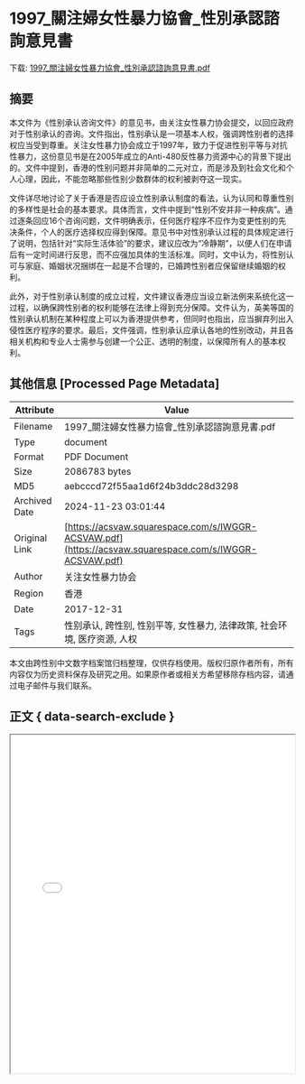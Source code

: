 # 1997_關注婦女性暴力協會_性別承認諮詢意見書

<!-- tcd_download_link -->
下载: <a href="1997_關注婦女性暴力協會_性別承認諮詢意見書.pdf" download>1997_關注婦女性暴力協會_性別承認諮詢意見書.pdf</a>
<!-- tcd_download_link_end -->

## 摘要

<!-- tcd_abstract -->
本文件为《性别承认咨询文件》的意见书，由关注女性暴力协会提交，以回应政府对于性别承认的咨询。文件指出，性别承认是一项基本人权，强调跨性别者的选择权应当受到尊重。关注女性暴力协会成立于1997年，致力于促进性别平等与对抗性暴力，这份意见书是在2005年成立的Anti-480反性暴力资源中心的背景下提出的。文件中提到，香港的性别问题并非简单的二元对立，而是涉及到社会文化和个人心理，因此，不能忽略那些性别少数群体的权利被剥夺这一现实。

文件详尽地讨论了关于香港是否应设立性别承认制度的看法，认为认同和尊重性别的多样性是社会的基本要求。具体而言，文件中提到“性别不安并非一种疾病”。通过逐条回应16个咨询问题，文件明确表示，任何医疗程序不应作为变更性别的先决条件，个人的医疗选择权应得到保障。意见书中对性别承认过程的具体规定进行了说明，包括针对“实际生活体验”的要求，建议应改为“冷静期”，以便人们在申请后有一定时间进行反思，而不应强加具体的生活标准。同时，文中认为，将性别认可与家庭、婚姻状况捆绑在一起是不合理的，已婚跨性别者应保留继续婚姻的权利。

此外，对于性别承认制度的成立过程，文件建议香港应当设立新法例来系统化这一过程，以确保跨性别者的权利能够在法律上得到充分保障。文件认为，英美等国的性别承认机制在某种程度上可以为香港提供参考，但同时也指出，应当摒弃列出入侵性医疗程序的要求。最后，文件强调，性别承认应承认各地的性别改动，并且各相关机构和专业人士需参与创建一个公正、透明的制度，以保障所有人的基本权利。

<!-- tcd_abstract_end -->

## 其他信息 [Processed Page Metadata]

| Attribute       | Value                                  |
|-----------------|----------------------------------------|
| Filename        | 1997_關注婦女性暴力協會_性別承認諮詢意見書.pdf                             |
| Type            | document                                 |
| Format          | PDF Document                               |
| Size            | 2086783 bytes                           |
| MD5             | aebcccd72f55aa1d6f24b3ddc28d3298                                  |
| Archived Date   | 2024-11-23 03:01:44                             |
| Original Link   | [https://acsvaw.squarespace.com/s/IWGGR-ACSVAW.pdf](https://acsvaw.squarespace.com/s/IWGGR-ACSVAW.pdf)                         |
| Author          | 关注女性暴力协会                               |
| Region          | 香港                               |
| Date            | 2017-12-31                                 |
| Tags            | 性别承认, 跨性别, 性别平等, 女性暴力, 法律政策, 社会环境, 医疗资源, 人权                                 |

本文由跨性别中文数字档案馆归档整理，仅供存档使用。版权归原作者所有，所有内容仅为历史资料保存及研究之用。如果原作者或相关方希望移除存档内容，请通过电子邮件与我们联系。

## 正文 { data-search-exclude }

<!-- tcd_main_text -->
<iframe src="../1997_關注婦女性暴力協會_性別承認諮詢意見書.pdf" width="100%" height="600px">
    <p>无法显示PDF，请下载查看。</p>
</iframe>
<!-- tcd_main_text_end -->

